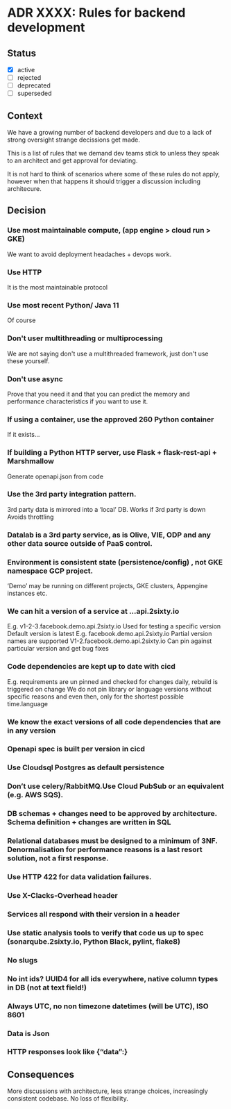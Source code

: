 
# ADR XXXX: Rules for backend development

## Status

- [x] active
- [ ] rejected
- [ ] deprecated
- [ ] superseded

## Context

We have a growing number of backend developers and due to a lack of strong oversight strange decissions get made.

This is a list of rules that we demand dev teams stick to unless they speak to an architect and get approval for deviating.

It is not hard to think of scenarios where some of these rules do not apply, however when that happens it should trigger a discussion including architecure. 


## Decision

### Use most maintainable compute, (app engine > cloud run > GKE)
We want to avoid deployment headaches + devops work.

### Use HTTP
It is the most maintainable protocol

### Use most recent Python/ Java 11
Of course

### Don't user multithreading or multiprocessing 
We are not saying don't use a multithreaded framework, just don't use these yourself.

### Don't use async
Prove that you need it and that you can predict the memory and performance characteristics if you want to use it.

### If using a container, use the approved 260 Python container
If it exists...

### If building a Python HTTP server, use Flask + flask-rest-api + Marshmallow
Generate openapi.json from code

### Use the 3rd party integration pattern.
3rd party data is mirrored into a ‘local’ DB.
Works if 3rd party is down
Avoids throttling

### Datalab is a 3rd party service, as is Olive, VIE, ODP and any other data source outside of PaaS control.

### Environment is consistent state (persistence/config) , not GKE namespace GCP project.
‘Demo’ may be running on different projects, GKE clusters, Appengine instances etc.

### We can hit a version of a service at <version>.<service>.<environment>.api.2sixty.io
E.g. v1-2-3.facebook.demo.api.2sixty.io
Used for testing a specific version
Default version is latest 
E.g. facebook.demo.api.2sixty.io
Partial version names are supported
 V1-2.facebook.demo.api.2sixty.io
Can pin against particular version and get bug fixes

### Code dependencies are kept up to date with cicd
E.g. requirements are un pinned and checked for changes daily, rebuild is triggered on change
We do not pin library or language versions without specific reasons and even then, only for the shortest possible time.language

### We know the exact versions of all code dependencies that are in any version

### Openapi spec is built per version in cicd

### Use Cloudsql Postgres as default persistence

### Don’t use celery/RabbitMQ.Use Cloud PubSub or an equivalent (e.g. AWS SQS). 

### DB schemas + changes need to be approved by architecture. Schema definition + changes are written in SQL
### Relational databases must be designed to a minimum of 3NF. Denormalisation for performance reasons is a last resort solution, not a first response.
### Use HTTP 422 for data validation failures.
### Use X-Clacks-Overhead header
### Services all respond with their version in a header
### Use static analysis tools to verify that code us up to spec (sonarqube.2sixty.io, Python Black, pylint, flake8)
### No slugs
### No int ids? UUID4 for all ids everywhere, native column types in DB (not at text field!)

### Always UTC, no non timezone datetimes (will be UTC), ISO 8601

### Data is Json
### HTTP responses look like {“data”:<stuff>}


## Consequences

More discussions with architecture, less strange choices, increasingly consistent codebase. No loss of flexibility.
